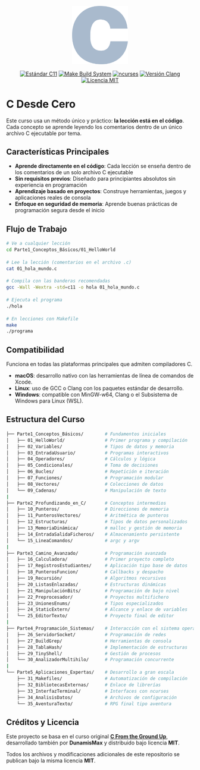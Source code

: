 
<p align="center">
  <img src="https://github.com/dunamismax/images/blob/main/c/C-Logo.png" alt="Logo del Lenguaje C" width="150" />
</p>

<p align="center">
  <a href="https://en.wikipedia.org/wiki/C11_(C_standard_revision)"><img src="https://img.shields.io/badge/C11-Estándar-00599C.svg" alt="Estándar C11"></a>
  <a href="https://www.gnu.org/software/make/"><img src="https://img.shields.io/badge/Make-Sistema_de_Construcción-3071A4.svg" alt="Make Build System"></a>
  <a href="https://en.wikipedia.org/wiki/Ncurses"><img src="https://img.shields.io/badge/UI-ncurses-9cf" alt="ncurses"></a>
  <a href="https://clang.llvm.org/"><img src="https://img.shields.io/badge/Clang-17+-3071A4.svg?logo=llvm" alt="Versión Clang"></a>
  <a href="https://opensource.org/licenses/MIT"><img src="https://img.shields.io/badge/Licencia-MIT-green.svg" alt="Licencia MIT"></a>
</p>


# C Desde Cero

Este curso usa un método único y práctico: **la lección está en el código**.
Cada concepto se aprende leyendo los comentarios dentro de un único archivo C ejecutable por tema.

## Características Principales

- **Aprende directamente en el código**: Cada lección se enseña dentro de los comentarios de un solo archivo C ejecutable  
- **Sin requisitos previos**: Diseñado para principiantes absolutos sin experiencia en programación  
- **Aprendizaje basado en proyectos**: Construye herramientas, juegos y aplicaciones reales de consola  
- **Enfoque en seguridad de memoria**: Aprende buenas prácticas de programación segura desde el inicio  

## Flujo de Trabajo

```bash
# Ve a cualquier lección
cd Parte1_Conceptos_Básicos/01_HelloWorld

# Lee la lección (comentarios en el archivo .c)
cat 01_hola_mundo.c

# Compila con las banderas recomendadas
gcc -Wall -Wextra -std=c11 -o hola 01_hola_mundo.c

# Ejecuta el programa
./hola

# En lecciones con Makefile
make
./programa
```

## Compatibilidad

Funciona en todas las plataformas principales que admiten compiladores C.

- **macOS**: desarrollo nativo con las herramientas de línea de comandos de Xcode.  
- **Linux**: uso de GCC o Clang con los paquetes estándar de desarrollo.  
- **Windows**: compatible con MinGW-w64, Clang o el Subsistema de Windows para Linux (WSL).

## Estructura del Curso

```sh
├── Parte1_Conceptos_Básicos/        # Fundamentos iniciales
│   ├── 01_HelloWorld/               # Primer programa y compilación
│   ├── 02_Variables/                # Tipos de datos y memoria
│   ├── 03_EntradaUsuario/           # Programas interactivos
│   ├── 04_Operadores/               # Cálculos y lógica
│   ├── 05_Condicionales/            # Toma de decisiones
│   ├── 06_Bucles/                   # Repetición e iteración
│   ├── 07_Funciones/                # Programación modular
│   ├── 08_Vectores/                 # Colecciones de datos
│   └── 09_Cadenas/                  # Manipulación de texto
|
├── Parte2_Profundizando_en_C/       # Conceptos intermedios
│   ├── 10_Punteros/                 # Direcciones de memoria
│   ├── 11_PunterosVectores/         # Aritmética de punteros
│   ├── 12_Estructuras/              # Tipos de datos personalizados
│   ├── 13_MemoriaDinámica/          # malloc y gestión de memoria
│   ├── 14_EntradaSalidaFicheros/    # Almacenamiento persistente
│   └── 15_LineaComandos/            # argc y argv
|
├── Parte3_Camino_Avanzado/          # Programación avanzada
│   ├── 16_Calculadora/              # Primer proyecto completo
│   ├── 17_RegistrosEstudiantes/     # Aplicación tipo base de datos
│   ├── 18_PunterosFuncion/          # Callbacks y despacho
│   ├── 19_Recursión/                # Algoritmos recursivos
│   ├── 20_ListasEnlazadas/          # Estructuras dinámicas
│   ├── 21_ManipulaciónBits/         # Programación de bajo nivel
│   ├── 22_Preprocesador/            # Proyectos multifichero
│   ├── 23_UnionesEnums/             # Tipos especializados
│   ├── 24_StaticExtern/             # Alcance y enlace de variables
│   └── 25_EditorTexto/              # Proyecto final de editor
|
├── Parte4_Programación_Sistemas/    # Interacción con el sistema operativo
│   ├── 26_ServidorSocket/           # Programación de redes
│   ├── 27_BuildGrep/                # Herramientas de consola
│   ├── 28_TablaHash/                # Implementación de estructuras
│   ├── 29_TinyShell/                # Gestión de procesos
│   └── 30_AnalizadorMultihilo/      # Programación concurrente
|
└── Parte5_Aplicaciones_Expertas/    # Desarrollo a gran escala
    ├── 31_Makefiles/                # Automatización de compilación
    ├── 32_BibliotecasExternas/      # Enlace de librerías
    ├── 33_InterfazTerminal/         # Interfaces con ncurses
    ├── 34_AnalisisDatos/            # Archivos de configuración
    └── 35_AventuraTexto/            # RPG final tipo aventura
```

## Créditos y Licencia

Este proyecto se basa en el curso original [**C From the Ground Up**](https://github.com/dunamismax/c-from-the-ground-up), desarrollado también por **DunamisMax** y distribuido bajo licencia **MIT**.    

Todos los archivos y modificaciones adicionales de este repositorio se publican bajo la misma licencia **MIT**.

